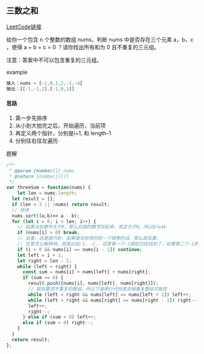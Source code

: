 ## 三数之和



[LeetCode链接](https://leetcode-cn.com/problems/3sum/)



给你一个包含 n 个整数的数组 nums，判断 nums 中是否存在三个元素 a，b，c ，使得 a + b + c = 0 ？请你找出所有和为 0 且不重复的三元组。

注意：答案中不可以包含重复的三元组。



example

```js
输入：nums = [-1,0,1,2,-1,-4]
输出：[[-1,-1,2],[-1,0,1]]
```



#### 思路



1. 第一步先排序
2. 从小到大拍完之后，开始遍历，当前项
3. 再定义两个指针，分别是i+1, 和 length-1
4. 分别往右往左遍历

题解

```js
/**
 * @param {number[]} nums
 * @return {number[][]}
 */
var threeSum = function(nums) {
	let len = nums.length;
  let result = [];
  if (len < 3 || !nums) return result;
  // 排序
  nums.sort((a,b)=> a - b);
  for (let i = 0; i < len; i++) {
    // 如果当前数字大于0，那么后面的数字加起来，肯定大于0，所以break
    if (nums[i] > 0) break;
    // 去重，这里很巧妙，如果跟当前项的前一个相等的话，那么就去重，
    // 这里怎么解释呐，就是比如-1，-1， 这里第一个-1假如已经找到了，如果第二个-1再找到会是跟第一个重复
    if (i > 0 && nums[i] == nums[i - 1]) continue;
    let left = i + 1;
    let right = len - 1;
    while (left < right) {
      const sum = nums[i] + nums[left] + nums[right];
      if (sum == 0) {
        result.push([nums[i], nums[left], nums[right]]);
        // 题目要求不重复的数组，所以下面两行代码是去掉重复数组可能性
        while (left < right && nums[left] == nums[left + 1]) left++;
        while (left < right && nums[right] == nums[right - 1]) right--;
        left++;
        right--;
      } else if (sum < 0) left++;
      else if (sum > 0) right--;
    }
  }
  return result;
};
```



